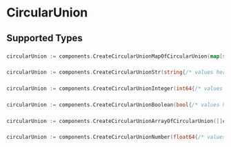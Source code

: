 # CircularUnion


## Supported Types

### 

```go
circularUnion := components.CreateCircularUnionMapOfCircularUnion(map[string]components.CircularUnion{/* values here */})
```

### 

```go
circularUnion := components.CreateCircularUnionStr(string{/* values here */})
```

### 

```go
circularUnion := components.CreateCircularUnionInteger(int64{/* values here */})
```

### 

```go
circularUnion := components.CreateCircularUnionBoolean(bool{/* values here */})
```

### 

```go
circularUnion := components.CreateCircularUnionArrayOfCircularUnion([]components.CircularUnion{/* values here */})
```

### 

```go
circularUnion := components.CreateCircularUnionNumber(float64{/* values here */})
```

